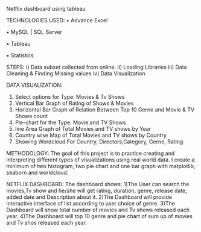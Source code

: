 Netflix dashboard using tableau

TECHNOLOGIES USED:
•	Advance Excel

•	MySQL | SQL Server

•	Tableau

•	Statistics

STEPS:
i) Data subset collected from online.
ii) Loading Libraries
iii) Data Cleaning & Finding Missing values
iv) Data Visualization

DATA VISUALIZATION:
1) Select options for Type: Movies & Tv Shows
2) Vertical Bar Graph of Rating of Shows & Movies
3) Horizontal Bar Graph of Relation Between Top 10 Gerne and Movie & TV Shows count
4) Pie-chart for the Type: Movie and TV Shows
5) line Area Graph of Total Movies and TV shows by Year
6) Country wise Map of Total Movies and TV shows by Country 
7) Showing Wordcloud For Country, Directors,Category, Gerne, Rating

METHODOLOGY:
The goal of this project is to practice creating and interpreting different types of visualizations using real world data. I create a minimum of two histogram, two pie chart and one bar graph with matplotlib, seaborn and worldcloud.

NETFLIX DASHBOARD:
The dashboard shows:
1)The User can search the movies,Tv show and he/she will get rating, duration, genre, release date, added 
  date and Description about it.
2)The Dashboard will provide interactive interface of list according to user choice of genre.
3)The Dashboard will show total number of movies and Tv shows released each year.
4)The Dashboard will top 10 genre and pie chart of sum up of movies and Tv shos released each year.





  
